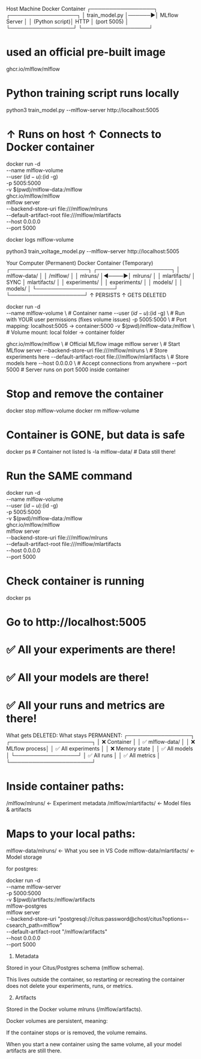 Host Machine               Docker Container
┌─────────────────┐       ┌──────────────────┐
│ train_model.py  │──────▶│ MLflow Server    │
│ (Python script)│ HTTP  │ (port 5005)      │
└─────────────────┘       └──────────────────┘



# used an official pre-built image
ghcr.io/mlflow/mlflow



#  Python training script runs locally
python3 train_model.py --mlflow-server http://localhost:5005
# ↑ Runs on host    ↑ Connects to Docker container


docker run -d \
  --name mlflow-volume \
  --user $(id -u):$(id -g) \
  -p 5005:5000 \
  -v $(pwd)/mlflow-data:/mlflow \
  ghcr.io/mlflow/mlflow \
  mlflow server \
  --backend-store-uri file:///mlflow/mlruns \
  --default-artifact-root file:///mlflow/mlartifacts \
  --host 0.0.0.0 \
  --port 5000

  docker logs mlflow-volume

  python3 train_voltage_model.py --mlflow-server http://localhost:5005


  Your Computer (Permanent)     Docker Container (Temporary)
┌─────────────────────┐      ┌────────────────────┐
│ mlflow-data/        │      │ /mlflow/           │
│   mlruns/           │◄────►│   mlruns/          │
│   mlartifacts/      │ SYNC │   mlartifacts/     │
│   experiments/      │      │   experiments/     │
│   models/           │      │   models/          │
└─────────────────────┘      └────────────────────┘
    ↑ PERSISTS                    ↑ GETS DELETED


   docker run -d \
  --name mlflow-volume \           # Container name
  --user $(id -u):$(id -g) \       # Run with YOUR user permissions (fixes volume issues)
  -p 5005:5000 \                   # Port mapping: localhost:5005 → container:5000
  -v $(pwd)/mlflow-data:/mlflow \   # Volume mount: local folder → container folder

  ghcr.io/mlflow/mlflow \             # Official MLflow image
mlflow server \                     # Start MLflow server
--backend-store-uri file:///mlflow/mlruns \        # Store experiments here
--default-artifact-root file:///mlflow/mlartifacts \ # Store models here
--host 0.0.0.0 \                    # Accept connections from anywhere
--port 5000                         # Server runs on port 5000 inside container


# Stop and remove the container
docker stop mlflow-volume
docker rm mlflow-volume

# Container is GONE, but data is safe
docker ps  # Container not listed
ls -la mlflow-data/  # Data still there!

# Run the SAME command
docker run -d \
  --name mlflow-volume \
  --user $(id -u):$(id -g) \
  -p 5005:5000 \
  -v $(pwd)/mlflow-data:/mlflow \
  ghcr.io/mlflow/mlflow \
  mlflow server \
  --backend-store-uri file:///mlflow/mlruns \
  --default-artifact-root file:///mlflow/mlartifacts \
  --host 0.0.0.0 \
  --port 5000

  # Check container is running
docker ps

# Go to http://localhost:5005
# ✅ All your experiments are there!
# ✅ All your models are there!
# ✅ All your runs and metrics are there!


What gets DELETED:        What stays PERMANENT:
┌─────────────────┐      ┌──────────────────────┐
│ ❌ Container     │      │ ✅ mlflow-data/      │
│ ❌ MLflow process│      │ ✅ All experiments   │
│ ❌ Memory state  │      │ ✅ All models        │
└─────────────────┘      │ ✅ All runs          │
                         │ ✅ All metrics       │
                         └──────────────────────┘

# Inside container paths:
/mlflow/mlruns/        ← Experiment metadata
/mlflow/mlartifacts/   ← Model files & artifacts

# Maps to your local paths:
mlflow-data/mlruns/        ← What you see in VS Code
mlflow-data/mlartifacts/   ← Model storage




for postgres:

docker run -d \
  --name mlflow-server \
  -p 5000:5000 \
  -v $(pwd)/artifacts:/mlflow/artifacts \
  mlflow-postgres \
  mlflow server \
    --backend-store-uri "postgresql://citus:password@chost/citus?options=-csearch_path=mlflow" \
    --default-artifact-root "/mlflow/artifacts" \
    --host 0.0.0.0 \
    --port 5000



1. Metadata

Stored in your Citus/Postgres schema (mlflow schema).

This lives outside the container, so restarting or recreating the container does not delete your experiments, runs, or metrics.

2. Artifacts

Stored in the Docker volume mlruns (/mlflow/artifacts).

Docker volumes are persistent, meaning:

If the container stops or is removed, the volume remains.

When you start a new container using the same volume, all your model artifacts are still there.